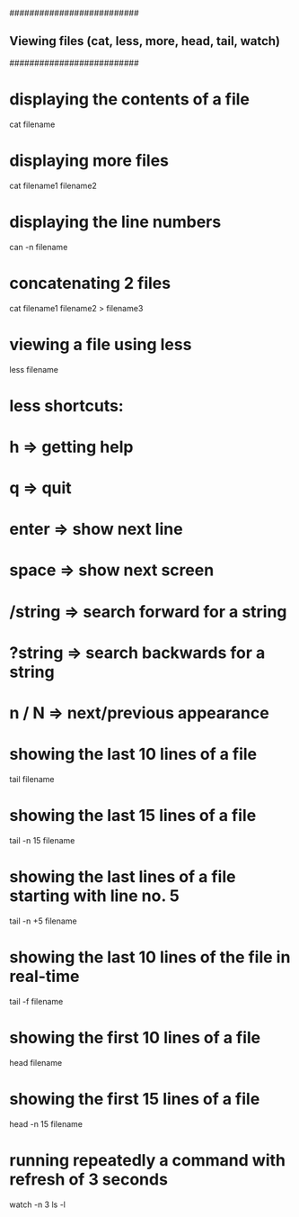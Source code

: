 ##########################

## Viewing files (cat, less, more, head, tail, watch)

##########################

# displaying the contents of a file

cat filename

# displaying more files

cat filename1 filename2

# displaying the line numbers

can -n filename

# concatenating 2 files

cat filename1 filename2 > filename3

# viewing a file using less

less filename

# less shortcuts:

# h => getting help

# q => quit

# enter => show next line

# space => show next screen

# /string => search forward for a string

# ?string => search backwards for a string

# n / N => next/previous appearance

# showing the last 10 lines of a file

tail filename

# showing the last 15 lines of a file

tail -n 15 filename

# showing the last lines of a file starting with line no. 5

tail -n +5 filename

# showing the last 10 lines of the file in real-time

tail -f filename

# showing the first 10 lines of a file

head filename

# showing the first 15 lines of a file

head -n 15 filename

# running repeatedly a command with refresh of 3 seconds

watch -n 3 ls -l
